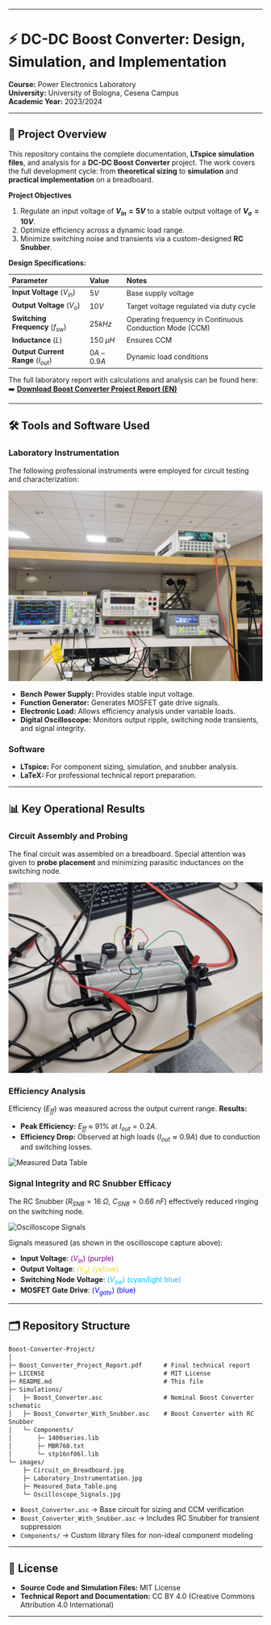 
---

# ⚡ DC-DC Boost Converter: Design, Simulation, and Implementation

**Course:** Power Electronics Laboratory  
**University:** University of Bologna, Cesena Campus  
**Academic Year:** 2023/2024  

---

## 📌 Project Overview

This repository contains the complete documentation, **LTspice simulation files**, and analysis for a **DC-DC Boost Converter** project. The work covers the full development cycle: from **theoretical sizing** to **simulation** and **practical implementation** on a breadboard.

**Project Objectives**

1.  Regulate an input voltage of **$V_{in} = 5 V$** to a stable output voltage of **$V_{o} = 10 V$**.
2.  Optimize efficiency across a dynamic load range.
3.  Minimize switching noise and transients via a custom-designed **RC Snubber**.

**Design Specifications:**

| Parameter                            | Value         | Notes                                                   |
| :----------------------------------- | :------------ | :------------------------------------------------------ |
| **Input Voltage** ($V_{in}$)         | $5 V$         | Base supply voltage                                     |
| **Output Voltage** ($V_{o}$)         | $10 V$        | Target voltage regulated via duty cycle                 |
| **Switching Frequency** ($f_{sw}$)   | $25 kHz$      | Operating frequency in Continuous Conduction Mode (CCM) |
| **Inductance** ($L$)                 | $150 \ \mu H$ | Ensures CCM                                             |
| **Output Current Range** ($I_{out}$) | $0 A - 0.9 A$ | Dynamic load conditions                                 |

The full laboratory report with calculations and analysis can be found here:
➡️ **[Download Boost Converter Project Report (EN)](Boost_Converter_Project_Report.pdf)**

---

## 🛠️ Tools and Software Used

### Laboratory Instrumentation

The following professional instruments were employed for circuit testing and characterization:


![Laboratory_Instrumentation](Images/Laboratory_Instrumentation.jpg)


* **Bench Power Supply:** Provides stable input voltage.
* **Function Generator:** Generates MOSFET gate drive signals.
* **Electronic Load:** Allows efficiency analysis under variable loads.
* **Digital Oscilloscope:** Monitors output ripple, switching node transients, and signal integrity.

### Software

* **LTspice:** For component sizing, simulation, and snubber analysis.
* **LaTeX:** For professional technical report preparation.

---

## 📊 Key Operational Results

### Circuit Assembly and Probing

The final circuit was assembled on a breadboard. Special attention was given to **probe placement** and minimizing parasitic inductances on the switching node.


![Circuit on breadboard](Images/Circuit_on_Breadboard.jpg)


### Efficiency Analysis

Efficiency ($E_{ff}$) was measured across the output current range. **Results:**

* **Peak Efficiency:** $E_{ff}$ ≈ 91\% at $I_{out} = 0.2 A$.
* **Efficiency Drop:** Observed at high loads ($I_{out} \approx 0.9 A$) due to conduction and switching losses.


![Measured Data Table](Measured_Data_Table.png)


### Signal Integrity and RC Snubber Efficacy

The RC Snubber ($R_{SNB} = 16 \ \Omega$, $C_{SNB} = 0.66 \ nF$) effectively reduced ringing on the switching node.


![Oscilloscope Signals](Oscilloscope_Signals.jpg)


Signals measured (as shown in the oscilloscope capture above):  
- **Input Voltage**: <span style="color:purple;">($V_{in}$) (purple)  
- **Output Voltage**: <span style="color:gold;">($V_{o}$) (yellow)  
- **Switching Node Voltage**: <span style="color:deepskyblue;">($V_{sw}$) (cyan/light blue)  
- **MOSFET Gate Drive**: <span style="color:blue;">($V_{gate}$) (blue)

---

## 🗂️ Repository Structure

```
Boost-Converter-Project/
│
├─ Boost_Converter_Project_Report.pdf      # Final technical report
├─ LICENSE                                 # MIT License
├─ README.md                               # This file
├─ Simulations/
│   ├─ Boost_Converter.asc                 # Nominal Boost Converter schematic
│   ├─ Boost_Converter_With_Snubber.asc    # Boost Converter with RC Snubber
│   └─ Components/
│       ├─ 1400series.lib
│       ├─ MBR760.txt
│       └─ stp16nf06l.lib
└─ images/
    ├─ Circuit_on_Breadboard.jpg
    ├─ Laboratory_Instrumentation.jpg
    ├─ Measured_Data_Table.png
    └─ Oscilloscope_Signals.jpg
```

* `Boost_Converter.asc` → Base circuit for sizing and CCM verification
* `Boost_Converter_With_Snubber.asc` → Includes RC Snubber for transient suppression
* `Components/` → Custom library files for non-ideal component modeling

---

## 📜 License

* **Source Code and Simulation Files:** MIT License
* **Technical Report and Documentation:** CC BY 4.0 (Creative Commons Attribution 4.0 International)

---
